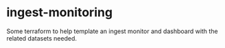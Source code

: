 # ingest-monitoring
Some terraform to help template an ingest monitor and dashboard with the related datasets needed.
